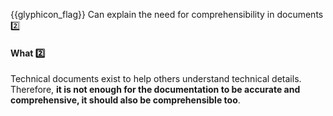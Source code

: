 <span id="outcomes">{{glyphicon_flag}} Can explain the need for comprehensibility in documents :two:</span>

<div id="title">

#### What :two:

</div>

<div id="body">

Technical documents exist to help others understand technical details. Therefore, **it is not enough for the documentation to be accurate and comprehensive, it should also be comprehensible too**. 

</div>

<div id="extras">
</div>